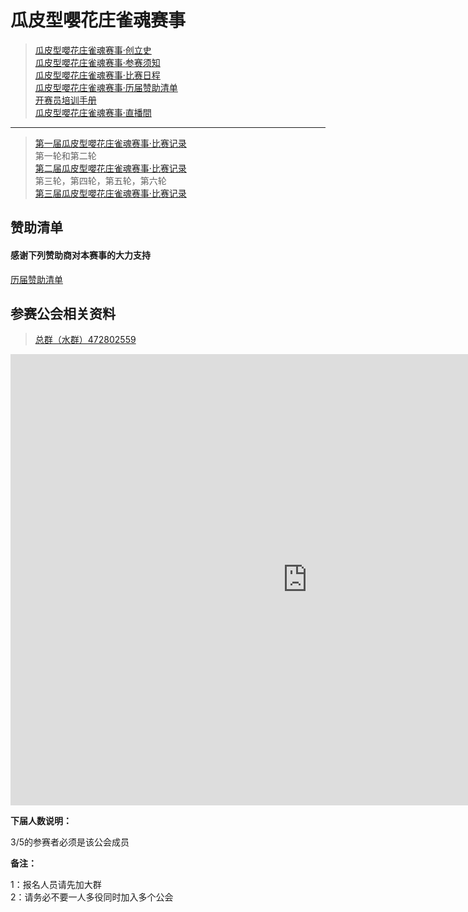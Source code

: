 # 瓜皮型嚶花庄雀魂赛事

> [瓜皮型嚶花庄雀魂赛事·创立史](bj.md)  
> [瓜皮型嚶花庄雀魂赛事·参赛须知](hnfy.md)  
> [瓜皮型嚶花庄雀魂赛事·比赛日程](day.md)  
> [瓜皮型嚶花庄雀魂赛事·历届赞助清单](sponsors.md)  
> [开赛员培训手册](admin.md)  
> [瓜皮型嚶花庄雀魂赛事·直播間](https://live.bilibili.com/140578)  
----

> [第一届瓜皮型嚶花庄雀魂赛事·比赛记录](https://mahjong.pub/?cid=42)  
第一轮和第二轮  
> [第二届瓜皮型嚶花庄雀魂赛事·比赛记录](https://mahjong.pub/?cid=42)  
第三轮，第四轮，第五轮，第六轮  
> [第三届瓜皮型嚶花庄雀魂赛事·比赛记录](https://mahjong.pub/?cid=43)  

## 赞助清单
#### 感谢下列赞助商对本赛事的大力支持

[历届赞助清单](sponsors.md)  

## 参赛公会相关资料

> [总群（水群）472802559](https://jq.qq.com/?_wv=1027&k=5ZhVOaB)

<iframe width="950" height="722" frameborder="0" scrolling="no" src="https://onedrive.live.com/embed?resid=2B5792FE69ADB127%21107&authkey=%21AOzVnSe947vvtxw&em=2&wdAllowInteractivity=False&Item='%E5%8F%82%E8%B5%9B%E5%85%AC%E4%BC%9A'!A1%3AH33&wdDownloadButton=True&wdInConfigurator=True"></iframe>

**下届人数说明：**

3/5的参赛者必须是该公会成员

**备注：**

1：报名人员请先加大群  
2：请务必不要一人多役同时加入多个公会  